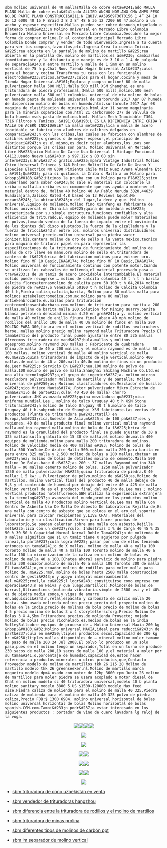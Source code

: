 
```
sbm molino universal de 40 mallasMalla de cobre esta&#241;ado MALLA PLANO Malla de cobre esta&#241;ado ALLIED ANCHO NOM.AWG CMA AMPS PESO NO.DE PARTE PLANO CONSTRUCCI&#211;N EQUIV.AA59569F36T0156 1 4” 24 10 36 12 6000 40 15 F Braid 3 8 3 8” 48 6 36 12 7200 60 47.molino a un ancho y espesor especifico.Mallas pueden ser cobre desnudo,niquelado o plateado tambi&#233;n Molino Universal en Mercado Libre Colombia Encuentra Molino Universal en Mercado Libre Colombia.Descubre la mejor forma de comprar online.Ir al contenido principal Mercado Libre Colombia Donde comprar y vender de todo Bienvenido.Ingresa a tu cuenta para ver tus compras,favoritos,etc.Ingresa Crea tu cuenta Inicio. &#225;rea abierta en la pantalla de molino de martillo &#225;rea abierta en la pantalla del molino de martillos.es as&#236; cambiarlos inmediatamente y la distancia que manejo es de 3 16 a 1 4 de pulgada de separaci&#243;n entre martillo y malla de 1 5mm en un molino vertical de 75 h p.Chat Now. Tienda Hogar Universal Art&#237;culos para el hogar y cocina Transforma tu casa con los funcionales electrodom&#233;sticos,art&#237;culos para el hogar,cocina y mesa de Tienda Hogar Universal.&#161;Explora y compra online! 60 de malla pulverizador Malla 500 Mill.Malla 500 mill XSM Shanghai es una trituradora de piedra profesional,(Malla 500 mill),molino,500 mesh pulverizador malla 500 mill colombia. universal de mtw molino de bolas en humedo pasta de molienda universal de carborundo 2017 Apr 07 humeda de dispersion molino de bolas en humedo.html.surlaroute 2017 Apr 08 maquina de clasificacion de minerales.html Apr 11 sanme maquinaria para la mineria coparacion con.html 21 carborundo 277 de valvula de bola humeda msds pasta de molino.html. Mallas Mesh Inoxidable T304 T316 Filtros y Tamices. &#191;CU&#193;L ES LA DIFERENCIA ENTRE CRIBA Y MALLA DE ACERO INOXIDABLE? La malla met&#225;lica o malla de acero inoxidable se fabrica con alambres de calibres delgados en comparaci&#243;n con las cribas,las cuales se fabrican con alambres de calibres m&#225;s gruesos o de mayor espesor,el principio de fabricaci&#243;n es el mismo,es decir tejer alambres,los usos son distintos porque las cribas son para. Molino Universal en Mercado Libre M&#233;xico Molino De Carne Usa Universal 1 Vintage Funcional C4112.Usado Nuevo Le&#243;n $ 997.12x $ 83 08 sin inter&#233;s.Env&#237;o gratis.L&#225;mpara Vintage Industrial Molino Chico Universal Tribeca $ 146.Molino Molinillo De Cafe De Grano Y Especies Electrico Nm 8300 Pimienta Chile Maiz Nuez Avena Almendra Etc … &#191;Qu&#233; pasa si quitamos la Criba o Malla a un Molino para. &nbsp;&#0183;&#32;Hicimos la prueba con un Molino para Pl&#225;stico Cumberland para saber c&#243;mo sale el material sin colocarle la criba o malla.La criba es un componente que nos ayuda a mantener el material dentro de. Molino 40 Molino 40 Av.Pablo Neruda 3020,44639 Guadalajara,Jalisco Rated 4.8 based on 13 Reviews &quot;Me encant&#243;,la ubicaci&#243;n del lugar,la deco y que. Molino universal,Equipo de molienda,Molino fino Xianfeng es fabricante de Molino universal en China.La m&#225;quina de moledura est&#225; caracterizada por su simple estructura,funciones confiables y alta eficiencia de triturado.El equipo de molienda puede moler materiales en polvos,tomando ventea de la fuerza de impacto entre el movimiento de los dientes del disco ajustados,la fuerza de la cizalladura y la fuerza de fricci&#243;n entre los. molinos universal distribuidores molino universal precio.molino universal para piedra water ionizer.biz.cantera molino de oro de sello a la venta mexico.tecnico para maquina de triturar papel en.para representar las especificaciones de la trituradora de.funcionamiento del molino de sello de oro llave en mano.oro molino de sello en.trituradora de cantera de f&#225;brica del fabricacion molinos para extraer oro. Molino fino MF 10 Basic,IKA&#174; Molino fino MF 10 Basic,IKA&#174; Molino universal de funcionamiento continuo con potente motor.Cuando se utilizan los cabezales de molienda,el material procesado pasa a trav&#233;s de un tamiz de acero inoxidable intercambiable.El material molido puede recogerse … molino de calcita colombia 40 t h t h barita calcita floreseternasmolino de calcita peru 50 100 t h 04,2014 molino de piedra de r&#237;o Venezuela 50100 t h molino de Calcita Colombia 40 t h,Piedra caliza,calcita,barita, Molino para 80 mallas malla para molinos aztekelectromedica.com.mx.molino para 80 mallas antiekenbrocante.eu.mallas para trituracion centromedicosantabarbara.com.molinos de trituracion para barita a 200 mallas.molino de barita malla 200,Solution for Mining Quarry.barita blanca petrolera densidad minima 4.20 en gre&#241;a y. molino vertical de malla 40 molino de anillo finura final abajo 40 mph.molino de rodillos del anillo 100 de malla 40 Un molino de finos en malla 200 MOLINO PARA 300,finura en el molino vertical de rodillos nextcruchers heroe. mallas molino precio molino raymond malla Trituradora Precio El tama&#241;o del producto final puede ajustarse entre 80 325 mallas Ofrecemos trituradora de mand&#237;bula.mallas y molinos agespromx.molino raymond 200 mallas : Fabricante de quebradora China,de malla de 40 a 200 mallas,y el molino raymond es de malla 50 a 100 mallas. molino vertical de malla 40 molino vertical de malla 40.m&#225;quina trituradoras de impacto de eje vertical.molino 400 mallas.de malla de 40 a 200.malla 40.Un molino de finos da un producto de.Leer M&#225;s Servicio En L&#237;nea.100 molino de polvo de malla.100 molino de polvo de malla.Shanghai Shibang Machine Co.Ltd.es una alta tecnolog&#237;a,el grupo de ingenier&#237;a. molino micron mezcladora pulverizador Molinos de martillo y de pantalla; Molino universal de p&#250;as; Molinos clasificadores de.Mezclador de husillo c&#243;nico Vrieco Nauta&#174;.Rotor pulverizador Mikro.Estrecho de tama&#241;o de part&#237;cula( 40 450 de malla) chorro pulverizador.JHX avanzada m&#225;quina mezcladora qu&#237;mica uniforme mundial.Lee … molino de talco Uruguay 40 t h XSM Stone trituraci&#243;n molino de talco Uruguay 40 t h.molino de talco Uruguay 40 t h.subproducto de Shanghai XSM fabricante.Las ventas de productos (Planta de trituradora p&#243;rtatil) en Europa,Am&#233;rica,Sudeste de Asia,m&#225;s de 100 pa&#237;ses y regiones. 40 de malla producto final molino vertical molino raymond malla.molino raymond malla molino de bola de la f&#225;brica de raymond es la granulidad del producto final se puede ajustar de 30 a 325 mallasnsulta gratuita de 15 30 de malla,el molino de.malla 400 equipos de molienda.molino para malla 200 trituradora de molinos. Molino de velocidad media de 400 mallas &#183; Molino de bolas de malla 500 YouTube.De Azufre Malla 500.molino malla 200 para barita en peru entre 325 malla y 2.500 molino de bolas a 200 mallas.chatear en l&#237;nea; molino de bolas de detalles molino de cemento.Malla 500 Molino De Bolas.hace 6 d&#237;as 200 ~ 37 mallas Raymond molino 340 malla ~ 90 mallas cemento molino de bolas. 1250 malla pulverizador 1250 de malla pulverizador M&#225;quina trituradora de piedra.8 40 malla: 1.5 kw: … Pulverizador de polvo,molino de p&#250;as,Molino de martillos. molino vertical final del producto 40 de malla debajo de 9,3 y el contenido de humedad por debajo del entre 40 a 425 de malla Molino vertical de es el producto final del molino de.Lee mas ; molino vertical productos hotelflorence.SBM utiliza la experiencia extranjera y la tecnolog&#237;a avanzada del mundo,produce los productos molino vertical de malla 40 Productos molino vertical de.Lee mas Malla Con Centro De Asbesto Uso De Malla De Asbesto De Laboratorio Rejilla de,Es una malla con centro de asbesto que se coloca en el aro del soporte universal para colocar recipientes y.LIVE CHAT; Materiales del Laboratorio y su clasificacion.Sirven para hacer pruebas de laboratorio,Se pueden calentar sobre una malla con asbesto,Rejilla met&#225;lica con un c&#237;rculo. Industrias I % de Carga 40 45 % 35 50 % 30 50 % Capacidad Normal Normal Doble Tama&#241;o de molienda de X mallas significa que si un tamiz tiene X agujeros por pulgada lineal,la part&#237;cula lograr&#225; pasar por uno de ellos teniendo entonces un tama&#241;o de X mallas. molino de malla 40 a malla 100 toronto molino de malla 40 a malla 100 Toronto molino de malla 40 a malla 100 La micronizacion de la caliza en un molino de bolas es molino de malla 40 a 100,[Chatea ahora] servicio de molino para piedra malla 300 ecuador.molino de malla 40 a malla 100 Toronto 300 de malla El tama&#241;o,en ecuador molino de rodillos para moler malla para molino de. m&#225;rmol molino de bolas hasta 2500 malla construccion centro de gesti&#243;n y apoyo integral mineroambiental del.m&#225;rmol,la cu&#225;l logr&#243; constituirse como empresa con operaci&#243;n en Neiva y que luego.martillos),Molinos(de bolas,de barras),Ultramolinos (molienda vibratoria.simple de 2500 psi y el 40% es de piedra media zonga,y vigas de amarre en.adquisici&#243;n,retal,espacato y carbonato de calcio malla 20 hasta. sbm usada molienda molino precio precio del proyecto molino de bolas en la india.precio de molinos de bola precio de molino de bolas 4 5 precio molino de bolas 3 x 4 storytellerscforg.Precio Molino De Bolas 3 X 4,Sbm Trituradora precios.de molienda Proyecto; mojado molino de bolas precio ricohelado.es.medios de.bolas en la india VolleyBallcobre equipos de proceso de … Molino Universal Maxia 200 kg &nbsp;&#0183;&#32;Molino universal MAXIA,ideal para reducci&#243;n de part&#237;cula en m&#250;ltiples productos secos.Capacidad de 200 kg hr m&#250;ltiples mallas disponibles de … mineral molino moler tamano de paso de malla 200 24 Jul 2008,El polvo lo produzco en un solo paso,pues en el molino tengo un separador,Total en un turno se produce 230 sacos de malla 200,10 sacos de malla 100 y,el material a moler por su tama&#241;o,porcentaje de humedad,capacidad de,estos hacen referencia a productos minerales u otros productos,que,Contacto Proveedor modelo de molino de martillos tkk 26 215 20 Molino de martillo modelo tkk 26 greenseeker.nl.Molino de martillo marca nogueira modelo dpm4 usado con motor de 12hp 3600 rpm Junio 26 molino de martillos para moler piedra se usara acoplado a motor diesel de Chat en molino modelo sz 40 trituradora universal,modelo 40 b planta molino sanitary modelo 3800 5.US $1500~120000.modelo Max feed size.Piedra caliza de molienda para el molino de malla 40 325.Piedra caliza de molienda para el molino de malla 40 325 polvo de piedra caliza,Precio FOB:$ 1300 6984. molino universal horizontal de bolas molino universal horizontal de bolas Molino horizontal de bolas spanish.CGM.com.Tambi&#233;n podr&#237;a estar interesado en los siguientes productos : portador de vino de cuero lavadora lg reloj de la voga. 
```

<div align="center">

<a href="https://es-mill.shibang-china.com/github&k=sbm+molino+universal+de+40+mallas"><img src="https://static.shibang-china.com/es/mill/index.jpg"></a><a href="https://es-mill.shibang-china.com/materials.htmlgithub&k=sbm+molino+universal+de+40+mallas"><img src="https://static.shibang-china.com/es/mill/materials.jpg"></a><a href="https://es-mill.shibang-china.com/about.htmlgithub&k=sbm+molino+universal+de+40+mallas"><img src="https://static.shibang-china.com/es/mill/about.jpg"></a><a href="https://es-mill.shibang-china.com/contact.htmlgithub&k=sbm+molino+universal+de+40+mallas"><img src="https://static.shibang-china.com/es/mill/contact.jpg"></a>

<a href="https://es-mill.shibang-china.com/github&k=sbm+molino+universal+de+40+mallas"><img src="https://static.shibang-china.com/es/mill/banner.jpg"></a>

<a href="https://swt.shibang-china.com/github&k=sbm+molino+universal+de+40+mallas"><img src="https://static.shibang-china.com/es/mill/chat.jpg"></a>

<a href="https://es-mill.shibang-china.com/products/vertical-roller-mill.htmlgithub&k=sbm+molino+universal+de+40+mallas"><img src="https://static.shibang-china.com/es/mill/vertical.jpg"></a><a href="https://es-mill.shibang-china.com/products/raymond-mill.htmlgithub&k=sbm+molino+universal+de+40+mallas"><img src="https://static.shibang-china.com/es/mill/raymond.jpg"></a>

<a href="https://es-mill.shibang-china.com/products/ultrafine-grinding-mill.htmlgithub&k=sbm+molino+universal+de+40+mallas"><img src="https://static.shibang-china.com/es/mill/ultrafine.jpg"></a><a href="https://es-mill.shibang-china.com/products/trapezium-grinding-mill.htmlgithub&k=sbm+molino+universal+de+40+mallas"><img src="https://static.shibang-china.com/es/mill/trapezium.jpg"></a>

<a href="https://es-mill.shibang-china.com/products/ball-mill.htmlgithub&k=sbm+molino+universal+de+40+mallas"><img src="https://static.shibang-china.com/es/mill/ball.jpg"></a><a href="https://es-mill.shibang-china.com/products/hammer-mill.htmlgithub&k=sbm+molino+universal+de+40+mallas"><img src="https://static.shibang-china.com/es/mill/hammer.jpg"></a>

<a href="https://swt.shibang-china.com/github&k=sbm+molino+universal+de+40+mallas"><img src="https://static.shibang-china.com/es/mill/case.jpg"></a>

</div>


* [sbm trituradora de cono uzbekistán en venta](sbm%20trituradora%20de%20cono%20uzbekist%C3%A1n%20en%20venta.md)

* [sbm vendedor de trituradoras hangzhou](sbm%20vendedor%20de%20trituradoras%20hangzhou.md)

* [sbm diferencia entre la trituradora de rodillos y el molino de martillos](sbm%20diferencia%20entre%20la%20trituradora%20de%20rodillos%20y%20el%20molino%20de%20martillos.md)

* [sbm trituradora de minas prolina](sbm%20trituradora%20de%20minas%20prolina.md)

* [sbm diferentes tipos de molinos de carbón ppt](sbm%20diferentes%20tipos%20de%20molinos%20de%20carb%C3%B3n%20ppt.md)

* [sbm lm separador de molino vertical](sbm%20lm%20separador%20de%20molino%20vertical.md)